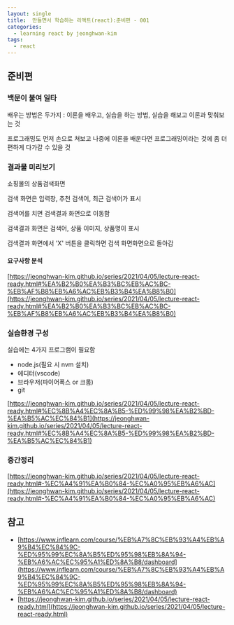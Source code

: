 ```yaml
---
layout: single
title:  만들면서 학습하는 리액트(react):준비편 - 001
categories: 
  - learning react by jeonghwan-kim
tags: 
  - react
---
```


## 준비편

### 백문이 불여 일타

배우는 방법은 두가지 : 이론을 배우고, 실습을 하는 방법, 실습을 해보고 이론과 맞춰보는 것

프로그래밍도 먼저 손으로 쳐보고 나중에 이론을 배운다면 프로그래밍이라는 것에 좀 더 편하게 다가갈 수 있을 것

### 결과물 미리보기

쇼핑몰의 상품검색화면

검색 화면은 입력창, 추천 검색어, 최근 검색어가 표시

검색어를 치면 검색결과 화면으로 이동함

검색결과 화면은 검색어, 상품 이미지, 상품명이 표시

검색결과 화면에서 'X' 버튼을 클릭하면 검색 화면화면으로 돌아감

#### 요구사항 분석

[https://jeonghwan-kim.github.io/series/2021/04/05/lecture-react-ready.html#%EA%B2%B0%EA%B3%BC%EB%AC%BC-%EB%AF%B8%EB%A6%AC%EB%B3%B4%EA%B8%B0](https://jeonghwan-kim.github.io/series/2021/04/05/lecture-react-ready.html#%EA%B2%B0%EA%B3%BC%EB%AC%BC-%EB%AF%B8%EB%A6%AC%EB%B3%B4%EA%B8%B0)

### 실습환경 구성

실습에는 4가지 프로그램이 필요함

- node.js(필요 시 nvm 설치)
- 에디터(vscode)
- 브라우저(파이어폭스 or 크롬)
- git

[https://jeonghwan-kim.github.io/series/2021/04/05/lecture-react-ready.html#%EC%8B%A4%EC%8A%B5-%ED%99%98%EA%B2%BD-%EA%B5%AC%EC%84%B1](https://jeonghwan-kim.github.io/series/2021/04/05/lecture-react-ready.html#%EC%8B%A4%EC%8A%B5-%ED%99%98%EA%B2%BD-%EA%B5%AC%EC%84%B1)

### 중간정리

[https://jeonghwan-kim.github.io/series/2021/04/05/lecture-react-ready.html#-%EC%A4%91%EA%B0%84-%EC%A0%95%EB%A6%AC](https://jeonghwan-kim.github.io/series/2021/04/05/lecture-react-ready.html#-%EC%A4%91%EA%B0%84-%EC%A0%95%EB%A6%AC)

## 참고
- [https://www.inflearn.com/course/%EB%A7%8C%EB%93%A4%EB%A9%B4%EC%84%9C-%ED%95%99%EC%8A%B5%ED%95%98%EB%8A%94-%EB%A6%AC%EC%95%A1%ED%8A%B8/dashboard](https://www.inflearn.com/course/%EB%A7%8C%EB%93%A4%EB%A9%B4%EC%84%9C-%ED%95%99%EC%8A%B5%ED%95%98%EB%8A%94-%EB%A6%AC%EC%95%A1%ED%8A%B8/dashboard)
- [https://jeonghwan-kim.github.io/series/2021/04/05/lecture-react-ready.html](https://jeonghwan-kim.github.io/series/2021/04/05/lecture-react-ready.html)
